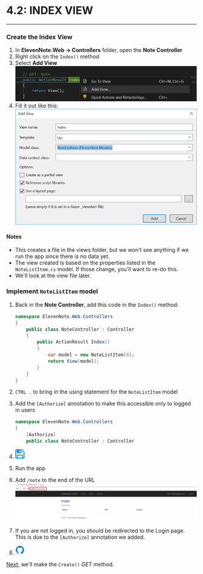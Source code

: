 # 4.2: INDEX VIEW
---
### Create the Index View
1. In **ElevenNote.Web -> Controllers** folder, open the **Note Controller**
2. Right click on the `Index()` method
3. Select **Add View**
![Add View](../assets/4.2-A.png)
4. Fill it out like this:
![View](../assets/4.2-B.png)

#### Notes
- This creates a file in the views folder, but we won't see anything if we run the app since there is no data yet. 
- The view created is based on the properties listed in the `NoteListItem.cs` model. If those change, you'll want to re-do this. 
- We'll look at the view file later.

### Implement `NoteListItem` model
1. Back in the **Note Controller**, add this code in the `Index()` method:

    ```cs
    namespace ElevenNote.Web.Controllers
    {
        public class NoteController : Controller
        {
            public ActionResult Index()
            {
                var model = new NoteListItem[0];
                return View(model);
            }
        }
    }
    ```
2. `CTRL .` to bring in the using statement for the `NoteListItem` model
3. Add the `[Authorize]` annotation to make this accessible only to logged in users

    ```cs
    namespace ElevenNote.Web.Controllers
    {
        [Authorize]
        public class NoteController : Controller
    ```
4. ![Save](../assets/font-awesome-save.png)
5. Run the app
6. Add `/note` to the end of the URL
![Note View](../assets/4.2-C.png)
7. If you are not logged in, you should be redirected to the Login page. This is due to the `[Authorize]` annotation we added.
8. ![Git](../assets/devicons_github_badge.png)

[Next,](../5-NoteCreate/5.0-CreateMethod.md) we'll make the `Create()` *GET* method. 